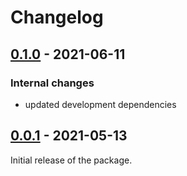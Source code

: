 Changelog
=========

[0.1.0](../../releases/tag/v0.1.0) - 2021-06-11
-----------------------------------------------

### Internal changes

- updated development dependencies

[0.0.1](../../releases/tag/v0.0.1) - 2021-05-13
-----------------------------------------------

Initial release of the package.
